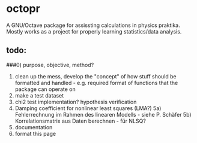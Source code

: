 # octopr
A GNU/Octave package for assissting calculations in physics praktika. Mostly works as a project for properly learning statistics/data analysis.

## todo:
###0) purpose, objective, method?
1) clean up the mess, develop the "concept" of how stuff should be formatted and handled - e.g. required format of functions that the package can operate on
2) make a test dataset
3) chi2 test implementation? hypothesis verification
4) Damping coefficient for nonlinear least squares (LMA?)
5a) Fehlerrechnung im Rahmen des linearen Modells - siehe P. Schäfer 
5b) Korrelationsmatrix aus Daten berechnen - für NLSQ? 
7) documentation
8) format this page
